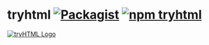 # tryhtml [![Packagist](https://img.shields.io/packagist/l/doctrine/orm.svg)](https://github.com/tryHTML/tryhtml/blob/master/LICENSE) [![npm tryhtml](https://img.shields.io/badge/npm-tryhtml-6823d1.svg)](https://www.npmjs.com/package/tryhtml)
[![tryHTML Logo](https://git.io/tryhtml-logo)](https://tryht.ml)


